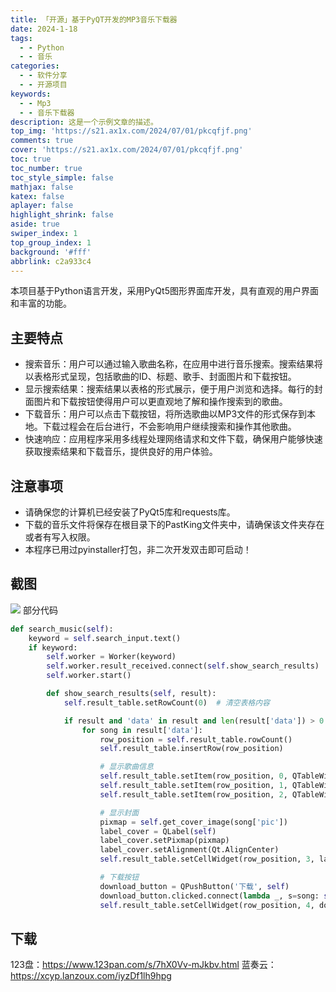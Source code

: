 ```yaml
---
title: 「开源」基于PyQT开发的MP3音乐下载器
date: 2024-1-18
tags:
  - - Python
  - - 音乐
categories:
  - - 软件分享
  - - 开源项目
keywords:
  - - Mp3
  - - 音乐下载器
description: 这是一个示例文章的描述。
top_img: 'https://s21.ax1x.com/2024/07/01/pkcqfjf.png'
comments: true
cover: 'https://s21.ax1x.com/2024/07/01/pkcqfjf.png'
toc: true
toc_number: true
toc_style_simple: false
mathjax: false
katex: false
aplayer: false
highlight_shrink: false
aside: true
swiper_index: 1
top_group_index: 1
background: '#fff'
abbrlink: c2a933c4
---
```

本项目基于Python语言开发，采用PyQt5图形界面库开发，具有直观的用户界面和丰富的功能。

## 主要特点
- 搜索音乐：用户可以通过输入歌曲名称，在应用中进行音乐搜索。搜索结果将以表格形式呈现，包括歌曲的ID、标题、歌手、封面图片和下载按钮。
- 显示搜索结果：搜索结果以表格的形式展示，便于用户浏览和选择。每行的封面图片和下载按钮使得用户可以更直观地了解和操作搜索到的歌曲。
- 下载音乐：用户可以点击下载按钮，将所选歌曲以MP3文件的形式保存到本地。下载过程会在后台进行，不会影响用户继续搜索和操作其他歌曲。
- 快速响应：应用程序采用多线程处理网络请求和文件下载，确保用户能够快速获取搜索结果和下载音乐，提供良好的用户体验。
## 注意事项
- 请确保您的计算机已经安装了PyQt5库和requests库。
- 下载的音乐文件将保存在根目录下的PastKing文件夹中，请确保该文件夹存在或者有写入权限。
- 本程序已用过pyinstaller打包，非二次开发双击即可启动！
## 截图
![](https://s21.ax1x.com/2024/07/01/pkcq7Nj.md.png)
部分代码
```Python
def search_music(self):
    keyword = self.search_input.text()
    if keyword:
        self.worker = Worker(keyword)
        self.worker.result_received.connect(self.show_search_results)
        self.worker.start()

        def show_search_results(self, result):
            self.result_table.setRowCount(0)  # 清空表格内容

            if result and 'data' in result and len(result['data']) > 0:
                for song in result['data']:
                    row_position = self.result_table.rowCount()
                    self.result_table.insertRow(row_position)

                    # 显示歌曲信息
                    self.result_table.setItem(row_position, 0, QTableWidgetItem(str(song['songid'])))
                    self.result_table.setItem(row_position, 1, QTableWidgetItem(song['title']))
                    self.result_table.setItem(row_position, 2, QTableWidgetItem(song['author']))

                    # 显示封面
                    pixmap = self.get_cover_image(song['pic'])
                    label_cover = QLabel(self)
                    label_cover.setPixmap(pixmap)
                    label_cover.setAlignment(Qt.AlignCenter)
                    self.result_table.setCellWidget(row_position, 3, label_cover)

                    # 下载按钮
                    download_button = QPushButton('下载', self)
                    download_button.clicked.connect(lambda _, s=song: self.download_music(s['url'], f"{s['title']}-{s['author']}-{self.get_timestamp()}"))
                    self.result_table.setCellWidget(row_position, 4, download_button)
```
## 下载

123盘：https://www.123pan.com/s/7hX0Vv-mJkbv.html
蓝奏云：https://xcyp.lanzoux.com/iyzDf1lh9hpg

